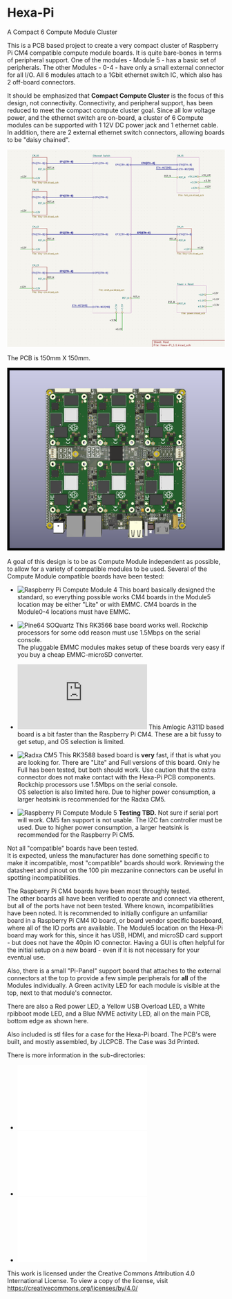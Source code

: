 # Hexa-Pi
A Compact 6 Compute Module Cluster

This is a PCB based project to create a very compact cluster of
Raspberry Pi CM4 compatible compute module boards.  It is quite bare-bones
in terms of peripheral support.  One of the modules - Module 5 - has a basic set of peripherals.
The other Modules - 0-4 - have only a small external connector for all I/O.
All 6 modules attach to a 1Gbit ethernet switch IC, which also has 2 off-board connectors.

It should be emphasized that **Compact Compute Cluster** is the focus of this design, not connectivity.
Connectivity, and peripheral support, has been reduced to meet the compact compute cluster goal.
Since all low voltage power, and the ethernet switch are on-board, a cluster of 6 Compute modules
can be supported with 1 12V DC power jack and 1 ethernet cable.
In addition, there are 2 external ethernet switch connectors, allowing boards to be "daisy chained".

![A simple overview](Hexa-Pi_PCB/doc/Hexa-Pi_Summary.png)


The PCB is 150mm X 150mm.  

![A View of the Hexa-Pi Board with 6 Pi CM4's installed](Hexa-Pi_PCB/doc/Hexa-Pi_1.1_TOP-ALL.png)

A goal of this design is to be as Compute Module independent as possible, to allow
for a variety of compatible modules to be used.  Several of the Compute Module compatible
boards have been tested:

- ![Raspberry Pi Compute Module 4](https://www.raspberrypi.com/products/compute-module-4)
  This board basically designed the standard, so everything possible works
  CM4 boards in the Module5 location may be either "Lite" or with EMMC.
  CM4 boards in the Module0-4 locations must have EMMC.
  
- ![Pine64 SOQuartz](https://pine64.org/documentation/SOQuartz)
  This RK3566 base board works well. 
  Rockchip processors for some odd reason must use 1.5Mbps on the serial console.  
  The pluggable EMMC modules makes setup of these boards very easy if you buy a cheap EMMC-microSD converter.

- ![Banana Pi CM4](https://www.banana-pi.org/en/core-board-and-kit/129.html)
  This Amlogic A311D based board is a bit faster than the Raspberry Pi CM4.
  These are a bit fussy to get setup, and OS selection is limited.

- ![Radxa CM5](https://radxa.com/products/cm/cm5)
  This RK3588 based board is **very** fast, if that is what you are looking for.
  There are "Lite" and Full versions of this board. Only he Full has been tested, but both should work.
  Use caution that the extra connector does not make contact with the Hexa-Pi PCB components.
  Rockchip processors use 1.5Mbps on the serial console.  
  OS selection is also limited here.
  Due to higher power consumption, a larger heatsink is recommended for the Radxa CM5.

- ![Raspberry Pi Compute Module 5](https://www.raspberrypi.com/products/compute-module-4)
  **Testing TBD.**
  Not sure if serial port will work.
  CM5 fan support is not usable. The I2C fan controller must be used.
  Due to higher power consumption, a larger heatsink is recommended for the Raspberry Pi CM5.

Not all "compatible" boards have been tested.  
It is expected, unless the manufacturer has done something specific to make it incompatible, most "compatible" boards should work. 
Reviewing the datasheet and pinout on the 100 pin mezzanine connectors can be useful in spotting incompatibilities.

The Raspberry Pi CM4 boards have been most throughly tested.  
The other boards all have been verified to operate and connect via etherent, but all of the ports have not been tested.
Where known, incompatibilities have been noted.
It is recommended to initially configure an unfamiliar board in a Raspberry Pi CM4 IO board,
or board vendor specific baseboard, where all of the IO ports are available.
The Module5 location on the Hexa-Pi board may work for this, since it has USB, HDMI, and microSD
card support - but does not have the 40pin IO connector. 
Having a GUI is often helpful for the initial setup on a new board - even if it is not necessary for your eventual use.

Also, there is a small "Pi-Panel" support board that attaches to the external connectors 
at the top to provide a few simple peripherals for **all** of the Modules individually. 
A Green activity LED for each module is visible at the top, next to that module's connector.

There are also a Red power LED, a Yellow USB Overload LED, a White rpibboot mode LED, and a Blue NVME activity LED,
all on the main PCB, bottom edge as shown here.

Also included is stl files for a case for the Hexa-Pi board.
The PCB's were built, and mostly assembled, by JLCPCB.
The Case was 3d Printed. 

There is more information in the sub-directories:

- ![Main Hexa-Pi PCB](Hexa-Pi_PCB/README.md)
- ![Case for Hexa-Pi](Hexa-Pi_Case/README.md)
- ![Pi-Panel PCB](Pi-Panel_PCB/README.md)

This work is licensed under the Creative Commons Attribution 4.0 International License. To view a copy of the license, visit https://creativecommons.org/licenses/by/4.0/
